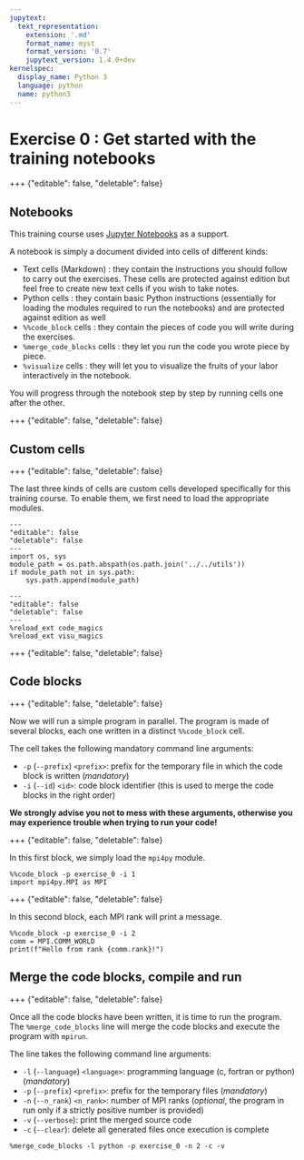 ```yaml
---
jupytext:
  text_representation:
    extension: '.md'
    format_name: myst
    format_version: '0.7'
    jupytext_version: 1.4.0+dev
kernelspec:
  display_name: Python 3
  language: python
  name: python3
---
```


# Exercise 0 : Get started with the training notebooks

+++ {"editable": false, "deletable": false}

## Notebooks

This training course uses [Jupyter Notebooks](https://jupyter.org/) as a support.

A notebook is simply a document divided into cells of different kinds:
- Text cells (Markdown) : they contain the instructions you should follow to carry out the exercises. These cells are protected against edition but feel free to create new text cells if you wish to take notes.
- Python cells : they contain basic Python instructions (essentially for loading the modules required to run the notebooks) and are protected against edition as well
- `%%code_block` cells : they contain the pieces of code you will write during the exercises.
- `%merge_code_blocks` cells : they let you run the code you wrote piece by piece.
- `%visualize` cells : they will let you to visualize the fruits of your labor interactively in the notebook.

You will progress through the notebook step by step by running cells one after the other.


+++ {"editable": false, "deletable": false}

## Custom cells

+++ {"editable": false, "deletable": false}

The last three kinds of cells are custom cells developed specifically for this training course.
To enable them, we first need to load the appropriate modules.

```{code-cell} ipython3
---
"editable": false
"deletable": false
---
import os, sys
module_path = os.path.abspath(os.path.join('../../utils'))
if module_path not in sys.path:
    sys.path.append(module_path)
```

```{code-cell}
---
"editable": false
"deletable": false
---
%reload_ext code_magics
%reload_ext visu_magics
```

+++ {"editable": false, "deletable": false}

## Code blocks

+++ {"editable": false, "deletable": false}

Now we will run a simple program in parallel.
The program is made of several blocks, each one written in a distinct `%%code_block` cell.

The cell takes the following mandatory command line arguments:
- `-p` (`--prefix`) `<prefix>`: prefix for the temporary file in which the code block is written (*mandatory*)
- `-i` (`--id`) `<id>`: code block identifier (this is used to merge the code blocks in the right order)

**We strongly advise you not to mess with these arguments, otherwise you may experience trouble when trying to run your code!**

+++ {"editable": false, "deletable": false}

In this first block, we simply load the `mpi4py` module.

```{code-cell}
%%code_block -p exercise_0 -i 1
import mpi4py.MPI as MPI

```

+++ {"editable": false, "deletable": false}

In this second block, each MPI rank will print a message.

```{code-cell}
%%code_block -p exercise_0 -i 2
comm = MPI.COMM_WORLD
print(f"Hello from rank {comm.rank}!")

```

## Merge the code blocks, compile and run

+++ {"editable": false, "deletable": false}

Once all the code blocks have been written, it is time to run the program.
The `%merge_code_blocks` line will merge the code blocks and execute the program with `mpirun`.

The line takes the following command line arguments:
- `-l` (`--language`) `<language>`: programming language (c, fortran or python) (*mandatory*)
- `-p` (`--prefix`) `<prefix>`: prefix for the temporary files (*mandatory*)
- `-n` (`--n_rank`) `<n_rank>`: number of MPI ranks (*optional*, the program in run only if a strictly positive number is provided)
- `-v` (`--verbose`): print the merged source code
- `-c` (`--clear`): delete all generated files once execution is complete


```{code-cell}
%merge_code_blocks -l python -p exercise_0 -n 2 -c -v
```
